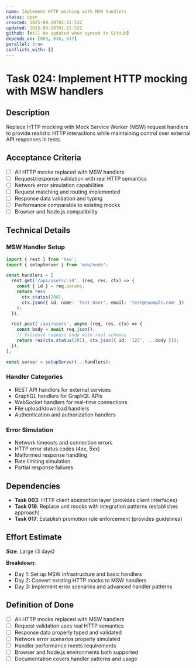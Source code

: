 ```yaml
---
name: Implement HTTP mocking with MSW handlers
status: open
created: 2025-09-20T01:15:53Z
updated: 2025-09-20T01:15:53Z
github: [Will be updated when synced to GitHub]
depends_on: [003, 016, 017]
parallel: true
conflicts_with: []
---
```


# Task 024: Implement HTTP mocking with MSW handlers

## Description

Replace HTTP mocking with Mock Service Worker (MSW) request handlers to provide realistic HTTP interactions while maintaining control over external API responses in tests.

## Acceptance Criteria

- [ ] All HTTP mocks replaced with MSW handlers
- [ ] Request/response validation with real HTTP semantics
- [ ] Network error simulation capabilities
- [ ] Request matching and routing implemented
- [ ] Response data validation and typing
- [ ] Performance comparable to existing mocks
- [ ] Browser and Node.js compatibility

## Technical Details

### MSW Handler Setup
```typescript
import { rest } from 'msw';
import { setupServer } from 'msw/node';

const handlers = [
  rest.get('/api/users/:id', (req, res, ctx) => {
    const { id } = req.params;
    return res(
      ctx.status(200),
      ctx.json({ id, name: 'Test User', email: 'test@example.com' })
    );
  }),

  rest.post('/api/users', async (req, res, ctx) => {
    const body = await req.json();
    // Validate request body with real schemas
    return res(ctx.status(201), ctx.json({ id: '123', ...body }));
  }),
];

const server = setupServer(...handlers);
```

### Handler Categories
- REST API handlers for external services
- GraphQL handlers for GraphQL APIs
- WebSocket handlers for real-time connections
- File upload/download handlers
- Authentication and authorization handlers

### Error Simulation
- Network timeouts and connection errors
- HTTP error status codes (4xx, 5xx)
- Malformed response handling
- Rate limiting simulation
- Partial response failures

## Dependencies

- **Task 003**: HTTP client abstraction layer (provides client interfaces)
- **Task 016**: Replace unit mocks with integration patterns (establishes approach)
- **Task 017**: Establish promotion rule enforcement (provides guidelines)

## Effort Estimate

**Size**: Large (3 days)

**Breakdown**:
- Day 1: Set up MSW infrastructure and basic handlers
- Day 2: Convert existing HTTP mocks to MSW handlers
- Day 3: Implement error scenarios and advanced handler patterns

## Definition of Done

- [ ] All HTTP mocks replaced with MSW handlers
- [ ] Request validation uses real HTTP semantics
- [ ] Response data properly typed and validated
- [ ] Network error scenarios properly simulated
- [ ] Handler performance meets requirements
- [ ] Browser and Node.js environments both supported
- [ ] Documentation covers handler patterns and usage
